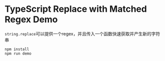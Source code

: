 TypeScript Replace with Matched Regex Demo
===========================

`string.replace`可以提供一个regex，并且传入一个函数快速获取并产生新的字符串

```
npm install
npm run demo
```

